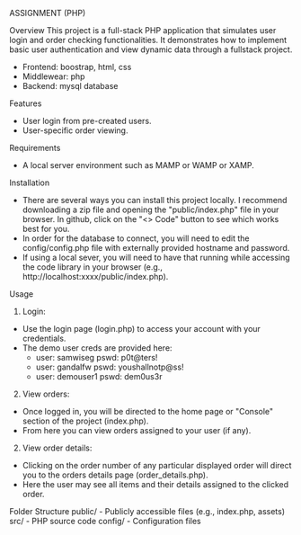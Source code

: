 ASSIGNMENT (PHP)

Overview
This project is a full-stack PHP application that simulates user login and order checking functionalities. It demonstrates how to implement basic user authentication and view dynamic data through a fullstack project.
   - Frontend: boostrap, html, css
   - Middlewear: php
   - Backend: mysql database

Features
- User login from pre-created users.
- User-specific order viewing.

Requirements
- A local server environment such as MAMP or WAMP or XAMP.

Installation
- There are several ways you can install this project locally. I recommend downloading a zip file and opening the "public/index.php" file in your browser. In github, click on the "<> Code" button to see which works best for you.
- In order for the database to connect, you will need to edit the config/config.php file with externally provided hostname and password.
- If using a local sever, you will need to have that running while accessing the code library in your browser (e.g., http://localhost:xxxx/public/index.php).

Usage
1. Login:
  - Use the login page (login.php) to access your account with your credentials.
  - The demo user creds are provided here:
    - user: samwiseg pswd: p0t@ters!
    - user: gandalfw pswd: youshallnotp@ss!
    - user: demouser1 pswd: dem0us3r
2. View orders:
  - Once logged in, you will be directed to the home page or "Console" section of the project (index.php).
  - From here you can view orders assigned to your user (if any).
2. View order details:
  - Clicking on the order number of any particular displayed order will direct you to the orders details page (order_details.php).
  - Here the user may see all items and their details assigned to the clicked order.

Folder Structure
public/ - Publicly accessible files (e.g., index.php, assets)
src/ - PHP source code
config/ - Configuration files
